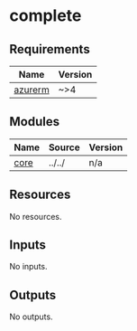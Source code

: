 # complete

<!-- BEGIN_TF_DOCS -->
## Requirements

| Name | Version |
|------|---------|
| <a name="requirement_azurerm"></a> [azurerm](#requirement\_azurerm) | ~>4 |

## Modules

| Name | Source | Version |
|------|--------|---------|
| <a name="module_core"></a> [core](#module\_core) | ../../ | n/a |

## Resources

No resources.

## Inputs

No inputs.

## Outputs

No outputs.
<!-- END_TF_DOCS -->
